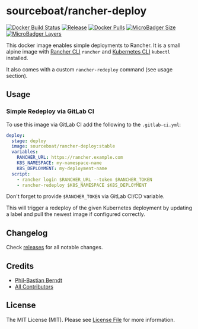 # sourceboat/rancher-deploy

[![Docker Build Status](https://img.shields.io/docker/build/sourceboat/rancher-deploy.svg?style=flat-square)](https://hub.docker.com/r/sourceboat/rancher-deploy/builds/)
[![Release](https://img.shields.io/github/release/sourceboat/rancher-deploy.svg?style=flat-square)](https://github.com/sourceboat/rancher-deploy/releases)
[![Docker Pulls](https://img.shields.io/docker/pulls/sourceboat/rancher-deploy.svg?style=flat-square)](https://hub.docker.com/r/sourceboat/rancher-deploy/)
[![MicroBadger Size](https://img.shields.io/microbadger/image-size/sourceboat/rancher-deploy.svg?style=flat-square)](https://microbadger.com/images/sourceboat/rancher-deploy)
[![MicroBadger Layers](https://img.shields.io/microbadger/layers/sourceboat/rancher-deploy.svg?style=flat-square)](https://microbadger.com/images/sourceboat/rancher-deploy)

This docker image enables simple deployments to Rancher.
It is a small alpine image with [Rancher CLI](https://rancher.com/docs/rancher/v2.x/en/cli/) `rancher`
and [Kubernetes CLI](https://kubernetes.io/docs/tasks/tools/install-kubectl/) `kubectl` installed.

It also comes with a custom `rancher-redeploy` command (see usage section).

## Usage

### Simple Redeploy via GitLab CI

To use this image via GitLab CI add the following to the `.gitlab-ci.yml`:

```yml
deploy:
  stage: deploy
  image: sourceboat/rancher-deploy:stable
  variables:
    RANCHER_URL: https://rancher.example.com
    K8S_NAMESPACE: my-namespace-name
    K8S_DEPLOYMENT: my-deployment-name
  script:
    - rancher login $RANCHER_URL --token $RANCHER_TOKEN
    - rancher-redeploy $K8S_NAMESPACE $K8S_DEPLOYMENT
```

Don't forget to provide `$RANCHER_TOKEN` via GitLab CI/CD variable.

This will trigger a redeploy of the given Kubernetes deployment by updating a label
and pull the newest image if configured correctly.

## Changelog

Check [releases](https://github.com/sourceboat/rancher-deploy/releases) for all notable changes.

## Credits

- [Phil-Bastian Berndt](https://github.com/pehbehbeh)
- [All Contributors](https://github.com/sourceboat/rancher-deploy/graphs/contributors)

## License

The MIT License (MIT). Please see [License File](LICENSE.md) for more information.
